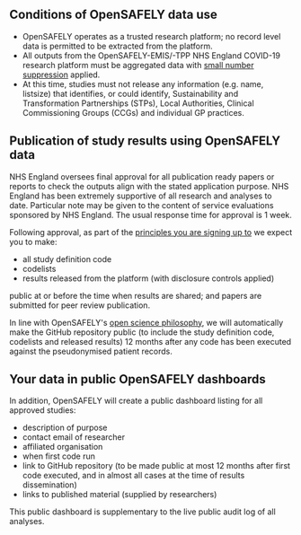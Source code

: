 ## Conditions of OpenSAFELY data use
* OpenSAFELY operates as a trusted research platform; no record level data is permitted to be extracted from the platform.
* All outputs from the OpenSAFELY-EMIS/-TPP NHS England COVID-19 research platform must be aggregated data with [small number suppression](https://securedatagroup.org/sdc-handbook/) applied.
* At this time, studies must not release any information (e.g. name, listsize) that identifies, or could identify, Sustainability and Transformation Partnerships (STPs), Local Authorities, Clinical Commissioning Groups (CCGs) and individual GP practices.

## Publication of study results using OpenSAFELY data
NHS England oversees final approval for all publication ready papers or reports to check the outputs align with the stated application purpose. NHS England has been extremely supportive of all research and analyses to date. Particular note may be given to the content of service evaluations sponsored by NHS England. The usual response time for approval is 1 week.

Following approval, as part of the [principles you are signing up to](https://www.opensafely.org/principles/) we expect you to make:

* all study definition code
* codelists
* results released from the platform (with disclosure controls applied)

public at or before the time when results are shared; and papers are submitted for peer review publication.

In line with OpenSAFELY's [open science philosophy](https://docs.opensafely.org/open-methods/), we will automatically make the GitHub repository public (to include the study definition code, codelists and released results) 12 months after any code has been executed against the pseudonymised patient records.

## Your data in public OpenSAFELY dashboards
In addition, OpenSAFELY will create a public dashboard listing for all approved studies:

* description of purpose
* contact email of researcher
* affiliated organisation
* when first code run
* link to GitHub repository (to be made public at most 12 months after first code executed, and in almost all cases at the time of results dissemination)
* links to published material (supplied by researchers)

This public dashboard is supplementary to the live public audit log of all analyses.
